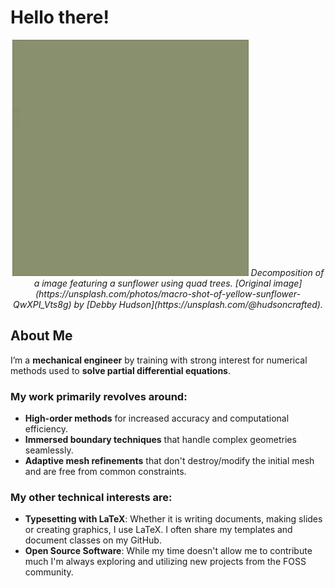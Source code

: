 # Hello there!

<p align = "center">
    <img src = "sunflower_quad_tree_decomposition.gif" alt = "Image of adaptive mesh refinements" width = "75%"/>
    <i>Decomposition of a image featuring a sunflower using quad trees. [Original image](https://unsplash.com/photos/macro-shot-of-yellow-sunflower-QwXPI_Vts8g) by [Debby Hudson](https://unsplash.com/@hudsoncrafted).</i>
</p>

## About Me

I’m a **mechanical engineer** by training with strong interest for numerical methods used to **solve partial differential equations**.


### My work primarily revolves around:

- **High-order methods** for increased accuracy and computational efficiency.
- **Immersed boundary techniques** that handle complex geometries seamlessly.
- **Adaptive mesh refinements** that don't destroy/modify the initial mesh and are free from common constraints.


### My other technical interests are:

- **Typesetting with LaTeX**: Whether it is writing documents, making slides or creating graphics, I use LaTeX. I often share my templates and document classes on my GitHub.
- **Open Source Software**: While my time doesn't allow me to contribute much I'm always exploring and utilizing new projects from the FOSS community.
